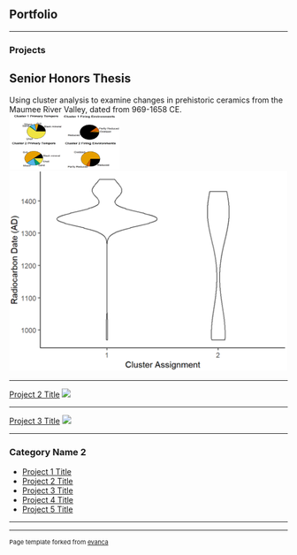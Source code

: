 ## Portfolio

---

### Projects

## Senior Honors Thesis <br>
Using cluster analysis to examine changes in prehistoric ceramics from the Maumee River Valley, dated from 969-1658 CE. <br>
<img src="images/piecharts.png?raw=true" width="200" height="100"/> <br>
<img src="images/violin.png?raw=true"/> <br>

---
[Project 2 Title](/pdf/sample_presentation.pdf)
<img src="images/dummy_thumbnail.jpg?raw=true"/>

---
[Project 3 Title](http://example.com/)
<img src="images/dummy_thumbnail.jpg?raw=true"/>

---

### Category Name 2

- [Project 1 Title](http://example.com/)
- [Project 2 Title](http://example.com/)
- [Project 3 Title](http://example.com/)
- [Project 4 Title](http://example.com/)
- [Project 5 Title](http://example.com/)

---




---
<p style="font-size:11px">Page template forked from <a href="https://github.com/evanca/quick-portfolio">evanca</a></p>
<!-- Remove above link if you don't want to attibute -->

